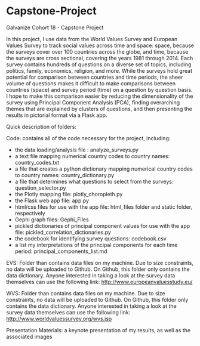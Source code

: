 # Capstone-Project
Galvanize Cohort 18 - Capstone Project

In this project, I use data from the World Values Survey and European Values Survey to track social values across time and space: space, because the surveys cover over 100 countries across the globe, and time, because the surveys are cross sectional, covering the years 1981 through 2014. Each survey contains hundreds of questions on a diverse set of topics, including politics, family, economics, religion, and more. While the surveys hold great potential for comparison between countries and time periods, the sheer volume of questions makes it difficult to make comparisons between countries (space) and survey period (time) on a question by question basis. I hope to make this comparison easier by reducing the dimensionality of the survey using Principal Component Analysis (PCA), finding overarching themes that are explained by clusters of questions, and then presenting the results in pictorial format via a Flask app.  

Quick description of folders:

Code: contains all of the code necessary for the project, including:

- the data loading/analysis file : analyze_surveys.py
- a text file mapping numerical country codes to country names: country_codes.txt
- a file that creates a python dictionary mapping numerical country codes to country names: country_dictionary.py
- a file that determines what questions to select from the surveys: question_selector.py
- the Plotly mapping file: plotly_choropleth.py
- the Flask web app file: app.py
- html/css files for use with the app file: html_files folder and static folder, respectively
- Gephi graph files: Gephi_Files
- pickled dictionaries of principal component values for use with the app file: pickled_correlation_dictionaries.py
- the codebook for identifying survey questions: codebook.csv
- a list my interpretations of the principal components for each time period: principal_components_list.md


EVS: Folder than contains data files on my machine. Due to size constraints, no data will be uploaded to Github. On Github, this folder only contains the data dictionary. Anyone interested in taking a look at the survey data themselves can use the following link:
http://www.europeanvaluesstudy.eu/

WVS: Folder than contains data files on my machine. Due to size constraints, no data will be uploaded to Github. On Github, this folder only contains the data dictionary. Anyone interested in taking a look at the survey data themselves can use the following link:
http://www.worldvaluessurvey.org/wvs.jsp

Presentation Materials: a keynote presentation of my results, as well as the associated images
